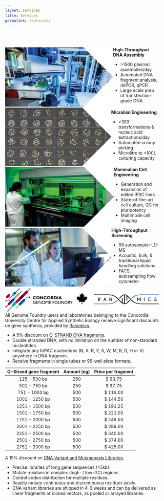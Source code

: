 ```yaml
---
layout: services
title: Services
permalink: /services/
---
```

<div class="gradient-background" style="padding-top: 5vw">
    <div style="display: flex; align-items: center;">
        <div class="col-1"></div>
        <div class="col-4">
            <div class="image-equipment">
                <img src="/assets/images/services/1.webp" alt="Foundry Lab">
            </div>
        </div>
        <div class="col-6">
            <div class="text-image-services">
                <strong>High-Throughput DNA Assembly</strong><br>
                <ul>
                    <li>>1500 plasmid assemblies/day</li>
                    <li>Automated DNA fragment analysis, ddPCR, qPCR</li>
                    <li>Large scale prep of transfection-grade DNA</li>
                </ul>
            </div>
        </div>
    </div>
    <div style="display: flex; align-items: center;">
        <div class="col-1"></div>
        <div class="col-4">
            <div class="image-equipment">
                <img src="/assets/images/services/2.webp" alt="Foundry Lab">
            </div>
        </div>
        <div class="col-6">
            <div class="text-image-services">
                <strong>Microbial Engineering</strong><br>
                <ul>
                    <li>>300 transformations & nucleic acid extractions/day</li>
                    <li>Automated colony picking</li>
                    <li>Microlitre to >100L culturing capacity</li>
                </ul>
            </div>
        </div>
    </div>
    <div style="display: flex; align-items: center;">
        <div class="col-1"></div>
        <div class="col-4">
            <div class="image-equipment">
                <img src="/assets/images/services/4.webp" alt="Foundry Lab">
            </div>
        </div>
        <div class="col-6">
            <div class="text-image-services">
                <strong>Mammalian Cell Engineering</strong><br>
                <ul>
                    <li>Generation and expansion of edited iPSC lines</li>
                    <li>State-of-the-art cell culture, QC for pluripotency</li>
                    <li>Multimode cell imaging</li>
                </ul>
            </div>
        </div>
    </div>
    <div style="display: flex; align-items: center;">
        <div class="col-1"></div>
        <div class="col-4">
            <div class="image-equipment">
                <img src="/assets/images/services/3.webp" alt="Foundry Lab">
            </div> 
        </div>
        <div class="col-6">
            <div class="text-image-services">
                <strong>High-Throughput Screening</strong><br>
                <ul>
                    <li>96 autosampler LC-MS</li>
                    <li>Acoustic, bulk, & traditional liquid handling solutions</li>
                    <li>FACS, autosampling flow cytometer</li>
                </ul>
            </div>
        </div>
    </div>
</div>
<div class="services-ranomics-img">
    <img src="/assets/images/Concordia_and_Ranomics.svg" alt="Foundry and Ranomics">
</div>
<div class="wrapper">
    <div class="row">
    <div class="text-services">
        All Genome Foundry users and laboratories belonging to the Concordia University Centre for Applied Synthetic Biology receive significant discounts on gene synthesis, provided by <a href="https://www.ranomics.com/">Ranomics</a>.<br>
        <ul>
            <li>A 5% discount on <a href="https://www.ranomics.com/q-strand">Q-STRAND DNA fragments</a>.</li>
            <li>Double stranded DNA, with no limitation on the number of non-standard nucleotides.</li>
            <li>Integrate any IUPAC nucleotides (N, K, R, Y, S, W, M, B, D, H or V) anywhere in DNA fragment.</li>
            <li>Receive fragments in single tubes or 96-well plate formats.</li>
        </ul>
    </div>
    <div class="row">
        <div class="col-2"></div>
        <div class="col-8">
        <table>
            <thead>
                <tr style="text-align: center;">
                    <th>Q-Strand gene fragment</th>
                    <th>Amount (ng)</th>
                    <th>Price per fragment</th>
                </tr>
            </thead>
            <tbody>
                <tr style="text-align: center;">
                    <td>125 - 500 bp</td> 	<td>250 </td> 	<td>$ 63.75 </td>
                </tr>
                <tr style="text-align: center;">
                    <td>501 - 750 bp</td> 	<td>250 </td>	<td>$ 97.75 </td></tr>
                <tr style="text-align: center;">
                    <td>751 - 1000 bp</td> 	<td>500 </td> 	<td>$ 119.00 </td></tr>
                <tr style="text-align: center;">
                    <td>1001 - 1250 bp</td> 	<td>500 </td> 	<td>$ 144.50 </td></tr>
                <tr style="text-align: center;">
                    <td>1251 - 1500 bp</td> 	<td>500 </td> 	<td>$ 191.25 </td></tr>
                <tr style="text-align: center;">
                    <td>1501 - 1750 bp</td> 	<td>500 </td> 	<td>$ 221.00 </td></tr>
                <tr style="text-align: center;">
                    <td>1751 - 2000 bp</td> 	<td>500 </td> 	<td>$ 249.50 </td></tr>
                <tr style="text-align: center;">
                    <td>2001 - 2250 bp</td> 	<td>500 </td> 	<td>$ 289.00 </td></tr>
                <tr style="text-align: center;">
                    <td>2251 - 2500 bp</td> 	<td>500 </td> 	<td>$ 340.00 </td></tr>
                <tr style="text-align: center;">
                    <td>2501 - 2750 bp</td> 	<td>500 </td> 	<td>$ 374.00 </td></tr>
                <tr style="text-align: center;">
                    <td>2751 - 3000 bp</td> 	<td>500 </td> 	<td>$ 425.00 </td></tr>
            </tbody>
        </table>
        </div>
        <div class="col-2"></div>
    </div>
    <div class="text-services">
        A 15% discount on <a href="https://www.ranomics.com/variant-libraries">DNA Variant and Mutagenesis Libraries</a>.<br>
        <ul>
            <li>Precise libraries of long gene sequences (>5kb).</li>
            <li>Mutate residues in complex (high- / low-GC) regions.</li>
            <li>Control codon distribution for multiple residues.</li>
            <li>Readily mutate continuous and discontinuous residues easily.</li>
            <li>DNA variant libraries are shipped in 4-6 weeks and can be delivered as linear fragments or cloned vectors, as pooled or arrayed libraries.</li>
        </ul>
    </div>
</div>
</div>